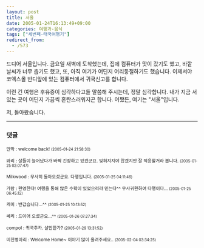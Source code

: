 ```yaml
---
layout: post
title: 서울
date: 2005-01-24T16:13:49+09:00
categories: 여행과-음식
tags: ["세번째-태국여행기"]
redirect_from:
  - /573
---
```


드디어 서울입니다. 금요일 새벽에 도착했는데, 집에 컴퓨터가 맛이 갔기도 했고, 바깥 날씨가 너무 춥기도 했고, 또, 아직 여기가 어딘지 어리둥절하기도 했습니다. 이제서야 코엑스몰 반디앞에 있는 컴퓨터에서 귀국신고를 합니다.

이런 긴 여행은 후유증이 심각하다고들 말씀해 주시는데, 정말 심각합니다. 내가 지금 서 있는 곳이 어딘지 가끔씩 혼란스러워지곤 합니다. 어쨌든, 여기는 "서울"입니다.

저, 돌아왔습니다.



* * *

### 댓글



<!--- cmt:977 --->
<!--- mail: --->
<!--- parent:0 --->

<small>만박 : welcome back! <small>(2005-01-24 21:58:30)</small></small>


<!--- cmt:978 --->
<!--- mail: --->
<!--- parent:0 --->

<small>와리 : 살들이 늘어났다가 바짝 긴장하고 있겠군요. 잊혀지지야 않겠지만 잘 적응할거라 봅니다. <small>(2005-01-25 02:07:47)</small></small>


<!--- cmt:979 --->
<!--- mail: --->
<!--- parent:0 --->

<small>Milkwood : 무사히 돌아오셨군요. 다행입니다. <small>(2005-01-25 04:11:46)</small></small>


<!--- cmt:980 --->
<!--- mail: --->
<!--- parent:0 --->

<small>가람 : 환영한다! 여행을 통해 많은 수확이 있었으리라 믿는다^^ 무사귀환하여 다행이다... <small>(2005-01-25 06:45:12)</small></small>


<!--- cmt:981 --->
<!--- mail: --->
<!--- parent:0 --->

<small>케이 : 반갑습니다...^^ <small>(2005-01-25 10:13:52)</small></small>


<!--- cmt:982 --->
<!--- mail: --->
<!--- parent:0 --->

<small>쎄리 : 드이어 오셨군요...^^ <small>(2005-01-26 07:27:34)</small></small>


<!--- cmt:983 --->
<!--- mail: --->
<!--- parent:0 --->

<small>compol : 귀국추카. 살만한가? <small>(2005-01-29 13:31:52)</small></small>


<!--- cmt:984 --->
<!--- mail: --->
<!--- parent:0 --->

<small>미친병아리 : Welcome Home~ 이야기 많이 올려주세요.. <small>(2005-02-04 03:34:25)</small></small>

